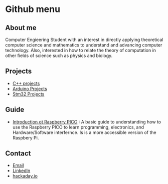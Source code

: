 
# Github menu

## About me
Computer Engieering Student with an interest in directly applying theoretical computer science and mathematics to understand and advancing computer technology. Also, interested in how to relate the theory of computation in other fields of science such as physics and biology.

## Projects

- [C++ projects](https://github.com/HumzaProfessional/Cplusplus-Projects)
- [Arduino Projects](https://github.com/HumzaProfessional/Arduino-Projects-)
- [Stm32 Projects](https://github.com/HumzaProfessional/STM32_Nucleo_projects/tree/main)



## Guide

- [Introduction ot Raspberry PICO](https://github.com/HumzaProfessional/Raspberry-pico-projects.github.io) : A basic guide to understanding how to use the Raspberry PICO to learn programming, electronics, and Hardware/Software interfernce. Is is a more accessible version of the Raspbery Pi.






## Contact
- [Email](http://www.humza4552professional@gmail.com)
- [LinkedIn](https://www.linkedin.com/in/humza-rana-762129258/)
- [hackaday.io](https://hackaday.io/projects/hacker/1496241)




